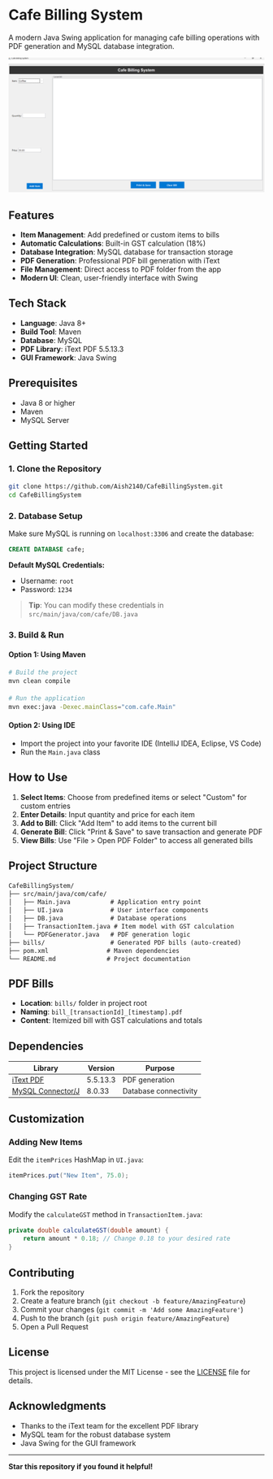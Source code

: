# Cafe Billing System

A modern Java Swing application for managing cafe billing operations with PDF generation and MySQL database integration.

![Cafe Billing System](Screenshot%202025-09-24%20191908.png)

## Features

- **Item Management**: Add predefined or custom items to bills
- **Automatic Calculations**: Built-in GST calculation (18%)
- **Database Integration**: MySQL database for transaction storage
- **PDF Generation**: Professional PDF bill generation with iText
- **File Management**: Direct access to PDF folder from the app
- **Modern UI**: Clean, user-friendly interface with Swing

## Tech Stack

- **Language**: Java 8+
- **Build Tool**: Maven
- **Database**: MySQL
- **PDF Library**: iText PDF 5.5.13.3
- **GUI Framework**: Java Swing

## Prerequisites

- Java 8 or higher
- Maven
- MySQL Server

## Getting Started

### 1. Clone the Repository
```bash
git clone https://github.com/Aish2140/CafeBillingSystem.git
cd CafeBillingSystem
```

### 2. Database Setup
Make sure MySQL is running on `localhost:3306` and create the database:

```sql
CREATE DATABASE cafe;
```

**Default MySQL Credentials:**
- Username: `root`
- Password: `1234`

> **Tip**: You can modify these credentials in `src/main/java/com/cafe/DB.java`

### 3. Build & Run

#### Option 1: Using Maven
```bash
# Build the project
mvn clean compile

# Run the application
mvn exec:java -Dexec.mainClass="com.cafe.Main"
```

#### Option 2: Using IDE
- Import the project into your favorite IDE (IntelliJ IDEA, Eclipse, VS Code)
- Run the `Main.java` class

## How to Use

1. **Select Items**: Choose from predefined items or select "Custom" for custom entries
2. **Enter Details**: Input quantity and price for each item
3. **Add to Bill**: Click "Add Item" to add items to the current bill
4. **Generate Bill**: Click "Print & Save" to save transaction and generate PDF
5. **View Bills**: Use "File > Open PDF Folder" to access all generated bills

## Project Structure

```
CafeBillingSystem/
├── src/main/java/com/cafe/
│   ├── Main.java           # Application entry point
│   ├── UI.java             # User interface components
│   ├── DB.java             # Database operations
│   ├── TransactionItem.java # Item model with GST calculation
│   └── PDFGenerator.java   # PDF generation logic
├── bills/                  # Generated PDF bills (auto-created)
├── pom.xml                # Maven dependencies
└── README.md              # Project documentation
```

## PDF Bills

- **Location**: `bills/` folder in project root
- **Naming**: `bill_[transactionId]_[timestamp].pdf`
- **Content**: Itemized bill with GST calculations and totals

## Dependencies

| Library | Version | Purpose |
|---------|---------|---------|
| [iText PDF](https://mvnrepository.com/artifact/com.itextpdf/itextpdf/5.5.13.3) | 5.5.13.3 | PDF generation |
| [MySQL Connector/J](https://mvnrepository.com/artifact/mysql/mysql-connector-java/8.0.33) | 8.0.33 | Database connectivity |

## Customization

### Adding New Items
Edit the `itemPrices` HashMap in `UI.java`:
```java
itemPrices.put("New Item", 75.0);
```

### Changing GST Rate
Modify the `calculateGST` method in `TransactionItem.java`:
```java
private double calculateGST(double amount) {
    return amount * 0.18; // Change 0.18 to your desired rate
}
```

## Contributing

1. Fork the repository
2. Create a feature branch (`git checkout -b feature/AmazingFeature`)
3. Commit your changes (`git commit -m 'Add some AmazingFeature'`)
4. Push to the branch (`git push origin feature/AmazingFeature`)
5. Open a Pull Request

## License

This project is licensed under the MIT License - see the [LICENSE](LICENSE) file for details.

## Acknowledgments

- Thanks to the iText team for the excellent PDF library
- MySQL team for the robust database system
- Java Swing for the GUI framework

---

**Star this repository if you found it helpful!**
